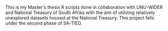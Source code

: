This is my Master's thesis R scripts done in collaboration with UNU-WIDER and National Treasury of South Afrika with the aim of utilizing relatively unexplored datasets housed at the National Treasury. This project falls under the second phase of SA-TIED. 

